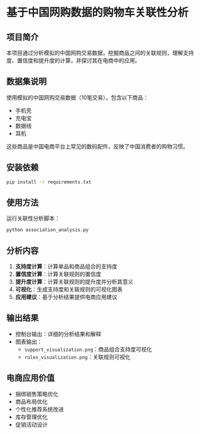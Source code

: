 # 基于中国网购数据的购物车关联性分析

## 项目简介

本项目通过分析模拟的中国网购交易数据，挖掘商品之间的关联规则，理解支持度、置信度和提升度的计算，并探讨其在电商中的应用。

## 数据集说明

使用模拟的中国网购交易数据（10笔交易），包含以下商品：
- 手机壳
- 充电宝
- 数据线
- 耳机

这些商品是中国电商平台上常见的数码配件，反映了中国消费者的购物习惯。

## 安装依赖

```bash
pip install -r requirements.txt
```

## 使用方法

运行关联性分析脚本：

```bash
python association_analysis.py
```

## 分析内容

1. **支持度计算**：计算单品和商品组合的支持度
2. **置信度计算**：计算关联规则的置信度
3. **提升度计算**：计算关联规则的提升度并分析其意义
4. **可视化**：生成支持度和关联规则的可视化图表
5. **应用建议**：基于分析结果提供电商应用建议

## 输出结果

- 控制台输出：详细的分析结果和解释
- 图表输出：
  - `support_visualization.png`：商品组合支持度可视化
  - `rules_visualization.png`：关联规则可视化

## 电商应用价值

- 捆绑销售策略优化
- 商品布局优化
- 个性化推荐系统改进
- 库存管理优化
- 促销活动设计
